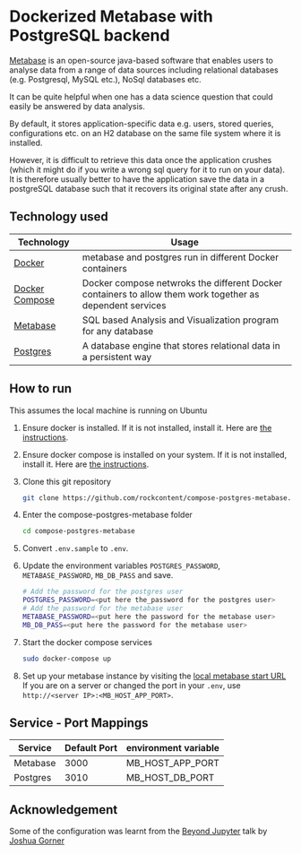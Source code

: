 # Dockerized Metabase with PostgreSQL backend

[Metabase](https://www.metabase.com/) is an open-source java-based software that enables users to analyse data from a range of data sources including relational databases (e.g. Postgresql, MySQL etc.), NoSql databases etc.

It can be quite helpful when one has a data science question that could easily be answered by data analysis.

By default, it stores application-specific data e.g. users, stored queries, configurations etc. on an H2 database on the same file system where it is installed.

However, it is difficult to retrieve this data once the application crushes (which it might do if you write a wrong sql query for it to run on your data). It is therefore usually better to have the application save the data in a postgreSQL database such that it recovers its original state after any crush.

## Technology used

| Technology | Usage |
| --- | --- |
|[Docker](https://docs.docker.com/) | metabase and postgres run in different Docker containers|
|[Docker Compose](https://docs.docker.com/compose/) | Docker compose netwroks the different Docker containers to allow them  work together as dependent services |
|[Metabase](https://www.metabase.com/)| SQL based Analysis and Visualization program for any database |
|[Postgres](https://www.postgresql.org/)| A database engine that stores relational data in a persistent way |

## How to run

This assumes the local machine is running on Ubuntu

1. Ensure docker is installed. If it is not installed, install it. Here are [the instructions](https://docs.docker.com/install/linux/docker-ce/ubuntu/).
2. Ensure docker compose is installed on your system. If it is not installed, install it. Here are [the instructions](https://docs.docker.com/compose/install/).
3. Clone this git repository

    ```bash
    git clone https://github.com/rockcontent/compose-postgres-metabase.git
    ```

4. Enter the compose-postgres-metabase folder

    ```bash
    cd compose-postgres-metabase
    ```

5. Convert `.env.sample` to `.env`.
6. Update the environment variables `POSTGRES_PASSWORD`, `METABASE_PASSWORD`, `MB_DB_PASS` and save.

    ```bash
    # Add the password for the postgres user
    POSTGRES_PASSWORD=<put here the_password for the postgres user>
    # Add the password for the metabase user
    METABASE_PASSWORD=<put here the password for the metabase user>
    MB_DB_PASS=<put here the password for the metabase user>
    ```

7. Start the docker compose services

    ```bash
    sudo docker-compose up
    ```

8. Set up your metabase instance by visiting the [local metabase start URL](http://localhost:3000)
If you are on a server or changed the port in your `.env`, use `http://<server IP>:<MB_HOST_APP_PORT>`.

## Service - Port Mappings

| Service | Default Port | environment variable |
| --- | --- | --- |
| Metabase | 3000 | MB_HOST_APP_PORT |
| Postgres | 3010 | MB_HOST_DB_PORT |

## Acknowledgement

Some of the configuration was learnt from the [Beyond Jupyter](https://github.com/jgoerner/beyond-jupyter) talk by [Joshua Gorner](https://github.com/jgoerner)
